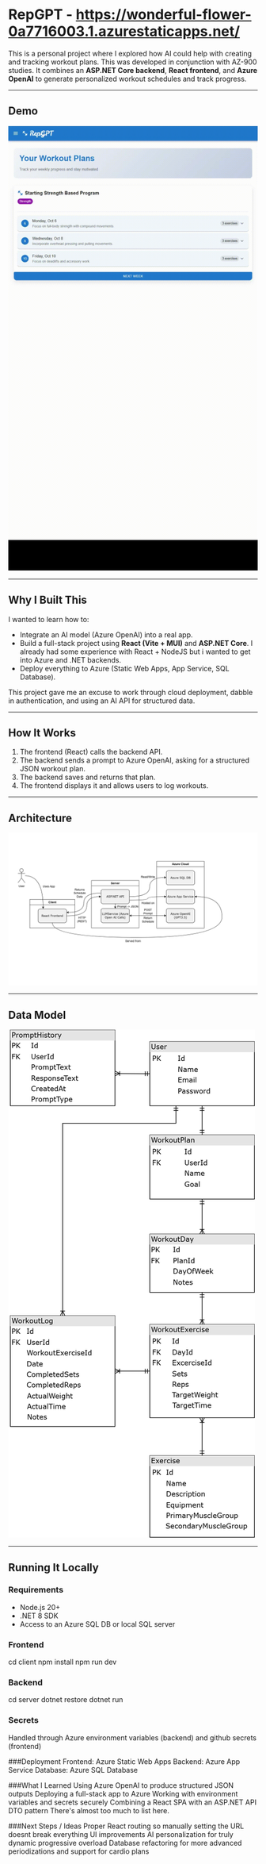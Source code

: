 # RepGPT - https://wonderful-flower-0a7716003.1.azurestaticapps.net/

This is a personal project where I explored how AI could help with creating and tracking workout plans. This was developed in conjunction with AZ-900 studies.
It combines an **ASP.NET Core backend**, **React frontend**, and **Azure OpenAI** to generate personalized workout schedules and track progress.

---

## Demo

![Demo](docs/Demo%20gif.gif)

---

## Why I Built This

I wanted to learn how to:
- Integrate an AI model (Azure OpenAI) into a real app.
- Build a full-stack project using **React (Vite + MUI)** and **ASP.NET Core**. I already had some experience with React + NodeJS but i wanted to get into Azure and .NET backends.
- Deploy everything to Azure (Static Web Apps, App Service, SQL Database).

This project gave me an excuse to work through cloud deployment, dabble in authentication, and using an AI API for structured data.

---

## How It Works

1. The frontend (React) calls the backend API.
2. The backend sends a prompt to Azure OpenAI, asking for a structured JSON workout plan.
3. The backend saves and returns that plan.
4. The frontend displays it and allows users to log workouts.

---

## Architecture

![System Architecture](docs/System%20Architecture%20Diagram.png)

---

## Data Model

![Entity Relationship Diagram](docs/RepGPT%20Entity%20Relationship%20Diagram.png)

---

## Running It Locally

### Requirements
- Node.js 20+
- .NET 8 SDK
- Access to an Azure SQL DB or local SQL server

### Frontend
cd client
npm install
npm run dev

### Backend
cd server
dotnet restore
dotnet run

### Secrets
Handled through Azure environment variables (backend) and github secrets (frontend)

###Deployment
Frontend: Azure Static Web Apps
Backend: Azure App Service
Database: Azure SQL Database

###What I Learned
Using Azure OpenAI to produce structured JSON outputs
Deploying a full-stack app to Azure
Working with environment variables and secrets securely
Combining a React SPA with an ASP.NET API
DTO pattern
There's almost too much to list here.

###Next Steps / Ideas
Proper React routing so manually setting the URL doesnt break everything
UI improvements
AI personalization for truly dynamic progressive overload
Database refactoring for more advanced periodizations and support for cardio plans
